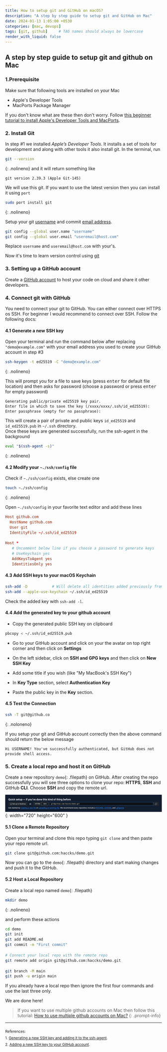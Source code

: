 ```yaml
---
title: How to setup git and GitHub on macOS?
description: "A step by step guide to setup git and GitHub on Mac"
date: 2024-01-13 1:05:00 +0530
categories: [mac, devops]
tags: [git, github]     # TAG names should always be lowercase
render_with_liquid: false
---
```


## A step by step guide to setup git and github on Mac

### 1.Prerequisite

Make sure that following tools are installed on your Mac

+ Apple's Developer Tools
+ MacPorts Package Manager

If you don't know what are these then don't worry. Follow [this beginner tutorial to  install Apple's Developer Tools and MacPorts](https://www.haccks.com/posts/macports-install-and-usage/).

### 2. Install Git

In step #1 we installed *Apple’s Developer Tools*. It installs a set of tools for development and along with other tools it also install git. In the terminal, run 

```bash
git --version
```
{: .nolineno}
and it will return something like  

```
git version 2.39.3 (Apple Git-145)
```

We will use this git. If you want to use the latest version then you can install it using `port`  

```bash
sudo port install git
```
{: .nolineno}

Setup your git [username](https://docs.github.com/en/get-started/getting-started-with-git/setting-your-username-in-git) and commit [email address](https://docs.github.com/en/account-and-profile/setting-up-and-managing-your-personal-account-on-github/managing-email-preferences/setting-your-commit-email-address).

```bash
git config --global user.name "username"
git config --global user.email "useremail@host.com"
```

Replace `username` and `useremail@host.com` with your's.

Now it's time to learn version control using [git](https://rogerdudler.github.io/git-guide/)

### 3. Setting up a GitHub account

Create a [GitHub account](https://github.com/) to host your code on cloud and share it other developers.  

### 4. Connect git with GitHub

You need to connect your git to GitHub. You can either connect over HTTPS os SSH. For beginner I would recommend to connect over SSH. Follow the following docs:  

#### 4.1 Generate a new SSH key

Open your terminal and run the command below after replacing `"demo@example.com"` with your email address you used to create your GitHub account in step #3

```bash
ssh-keygen -t ed25519 -C "demo@example.com"
```
{: .nolineno}

This will prompt you for a file to save keys (press <kbd>enter</kbd> for default file location) and then asks for password (choose a password or press <kbd>enter</kbd> for empty password) 

```
Generating public/private ed25519 key pair.
Enter file in which to save the key (/xxxx/xxxx/.ssh/id_ed25519): 
Enter passphrase (empty for no passphrase): 
```

This will create a pair of private and public keys `id_ed25519` and `id_ed25519.pub` in `~/.ssh` directory.  
Once these keys are generated successfully, run the ssh-agent in the background  

```bash
eval "$(ssh-agent -s)"
```
{: .nolineno}

#### 4.2 Modify your `~./ssh/config` file

Check if `~./ssh/config` exists, else create one

```bash
touch ~./ssh/config
```
{: .nolineno}

Open `~./ssh/config` in your favorite text editor and add these lines

```conf
Host github.com
  HostName github.com
  User git
  IdentityFile ~/.ssh/id_ed25519

Host *
   # Uncomment below line if you choose a password to generate keys
   # UseKeychain yes
   AddKeysToAgent yes
   IdentitiesOnly yes
```

#### 4.3 Add SSH keys to your macOS Keychain

```bash
ssh-add -D           # Will delete all identities added previously from the ssh agent
ssh-add --apple-use-keychain ~/.ssh/id_ed25519
```

Check the added key with `ssh-add -l`.

#### 4.4 Add the generated key to your github account

+ Copy the generated public SSH key on clipboard

```bash
pbcopy < ~/.ssh/id_ed25519.pub
```

+ Go to your GitHub account and click on your the avatar on top right corner and then click on **Settings**

+ On the left sidebar, click on **SSH and GPG keys** and then click on **New SSH Key**

+ Add some title if you wish (like "My MacBook's SSH Key")

+ In **Key Type** section, select **Authentication Key**

+ Paste the public key in the **Key** section.

#### 4.5 Test the Connection

```bash
ssh -T git@github.co
```
{: .noloneno}

If you setup your git and GitHub account correctly then the above command should return the below message 

```
Hi USERNAME! You've successfully authenticated, but GitHub does not provide shell access.
```

### 5. Create a local repo and host it on GitHub

Create a new repository `demo`{: .filepath} on GitHub. After creating the repo successfully you will see three options to clone your repo: **HTTPS**, **SSH** and GitHub **CLI**. Choose **SSH** and copy the remote url.

![img](assets/img/media/git-setup/repo-clone.png){: width="720" height="600" }

<!-- If you already have an existing repo then click on the repo and then click on **<>Code** and choose SSH

[!img]() -->

#### 5.1 Clone a Remote Repository

Open your terminal and clone this repo typing `git clone` and then paste your repo remote url. 

```bash
git clone git@github.com:haccks/demo.git
```

Now you can go to the `demo`{: .filepath} directory and start making changes and push it to the GitHub.

#### 5.2 Host a Local Repository

Create a local repo named `demo`{: .filepath}   

```bash
mkdir demo
```
{: .nolineno}

and perform these actions

```bash
cd demo
git init
git add README.md
git commit -m "First commit"

# Connect your local repo with the remote repo
git remote add origin git@github.com:haccks/demo.git

git branch -M main
git push -u origin main
```

If you already have a local repo then ignore the first four commands and use the last three only.

We are done here!

>If you want to use multiple github accounts on Mac then follow this tutorial: [How to use multiple github accounts on Mac?](https://www.haccks.com/posts/github-multi-ssh-key/)
{: .prompt-info}

------------------------
<sub>References:</sub>  
<sub>1. [Generating a new SSH key and adding it to the ssh-agent](https://docs.github.com/en/authentication/connecting-to-github-with-ssh/generating-a-new-ssh-key-and-adding-it-to-the-ssh-agent).
</sub>  
<sub>2. [Adding a new SSH key to your GitHub account](https://docs.github.com/en/authentication/connecting-to-github-with-ssh/adding-a-new-ssh-key-to-your-github-account).
</sub>